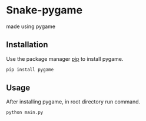 # Snake-pygame
made using pygame 

## Installation
Use the package manager [pip](https://pip.pypa.io/en/stable/) to install pygame.
```bash
pip install pygame
```

## Usage
After installing pygame, in root directory run command.
```bash
python main.py
```
